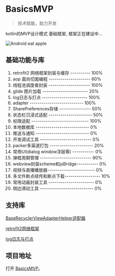 #  BasicsMVP  

> 技术赋能，助力开发

kotlin的MVP设计模式 基础框架, 框架正在建设中...


![Android eat apple](https://timgsa.baidu.com/timg?image&quality=80&size=b9999_10000&sec=1564146761566&di=3a93c61e8465c2f2a7b8a522d8fe5546&imgtype=0&src=http%3A%2F%2Fstatic.leiphone.com%2Fuploads%2Fnew%2Farticle%2F740_740%2F201508%2F55cab0b984940.png)

## 基础功能与库

1. retrofit2 网络框架封装与缓存 ---------- 100%
2. aop 面向切面编程 --------------------- 60%
3. 线程池调度者封装 --------------------- 100%
4. glide 图片加载 ----------------------- 20%
5. log日志与打点 ----------------------- 100%
6. adapter --------------------------- 100%
7. SharePreferences存储 ---------------- 50%
8. 状态栏沉浸式适配 ---------------------- 50%
9. 权限适配 ----------------------------- 100%
10. 本地数据库 --------------------------- 0%
11. 推送与通知 --------------------------- 0%
12. 开发调试工具 -------------------------- 0%
13. packer多渠道打包 ---------------------- 20%
14. 常用UI(dialog window浮层等) ----------- 0%
15. 弹框周期管理 -------------------------- 90%
16. webview封装scheme和jsBridge----------- 0%
17. 视频与直播播放器------------------------ 0%
18. 多文件断点续传和断点下载------------------ 10%
19. 常用动画封装工具 ----------------------- 0%
20. 侧边滑动工具 --------------------------- 0%

## 支持库 

[BaseRecyclerViewAdapterHelper适配器](https://github.com/CymChad/BaseRecyclerViewAdapterHelper)

[retrofit2网络框架](https://github.com/square/retrofit)

[log日志与打点](https://github.com/tzryan/KlogDot)


## 项目地址

打开 [BasicsMVP](https://github.com/yuchen931201/BasicsMVP)。

